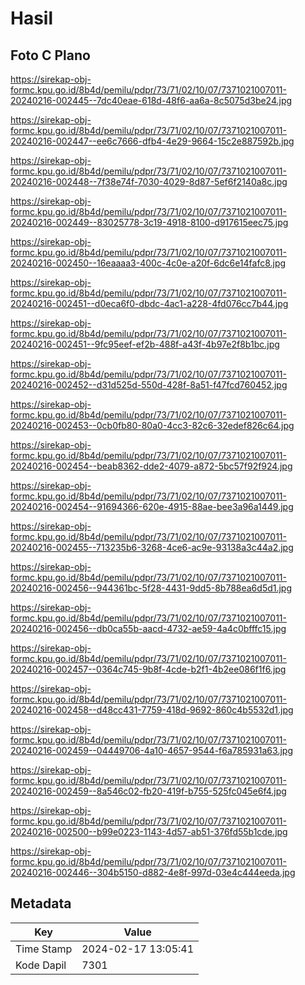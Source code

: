 # Hasil

## Foto C Plano

https://sirekap-obj-formc.kpu.go.id/8b4d/pemilu/pdpr/73/71/02/10/07/7371021007011-20240216-002445--7dc40eae-618d-48f6-aa6a-8c5075d3be24.jpg

https://sirekap-obj-formc.kpu.go.id/8b4d/pemilu/pdpr/73/71/02/10/07/7371021007011-20240216-002447--ee6c7666-dfb4-4e29-9664-15c2e887592b.jpg

https://sirekap-obj-formc.kpu.go.id/8b4d/pemilu/pdpr/73/71/02/10/07/7371021007011-20240216-002448--7f38e74f-7030-4029-8d87-5ef6f2140a8c.jpg

https://sirekap-obj-formc.kpu.go.id/8b4d/pemilu/pdpr/73/71/02/10/07/7371021007011-20240216-002449--83025778-3c19-4918-8100-d917615eec75.jpg

https://sirekap-obj-formc.kpu.go.id/8b4d/pemilu/pdpr/73/71/02/10/07/7371021007011-20240216-002450--16eaaaa3-400c-4c0e-a20f-6dc6e14fafc8.jpg

https://sirekap-obj-formc.kpu.go.id/8b4d/pemilu/pdpr/73/71/02/10/07/7371021007011-20240216-002451--d0eca6f0-dbdc-4ac1-a228-4fd076cc7b44.jpg

https://sirekap-obj-formc.kpu.go.id/8b4d/pemilu/pdpr/73/71/02/10/07/7371021007011-20240216-002451--9fc95eef-ef2b-488f-a43f-4b97e2f8b1bc.jpg

https://sirekap-obj-formc.kpu.go.id/8b4d/pemilu/pdpr/73/71/02/10/07/7371021007011-20240216-002452--d31d525d-550d-428f-8a51-f47fcd760452.jpg

https://sirekap-obj-formc.kpu.go.id/8b4d/pemilu/pdpr/73/71/02/10/07/7371021007011-20240216-002453--0cb0fb80-80a0-4cc3-82c6-32edef826c64.jpg

https://sirekap-obj-formc.kpu.go.id/8b4d/pemilu/pdpr/73/71/02/10/07/7371021007011-20240216-002454--beab8362-dde2-4079-a872-5bc57f92f924.jpg

https://sirekap-obj-formc.kpu.go.id/8b4d/pemilu/pdpr/73/71/02/10/07/7371021007011-20240216-002454--91694366-620e-4915-88ae-bee3a96a1449.jpg

https://sirekap-obj-formc.kpu.go.id/8b4d/pemilu/pdpr/73/71/02/10/07/7371021007011-20240216-002455--713235b6-3268-4ce6-ac9e-93138a3c44a2.jpg

https://sirekap-obj-formc.kpu.go.id/8b4d/pemilu/pdpr/73/71/02/10/07/7371021007011-20240216-002456--944361bc-5f28-4431-9dd5-8b788ea6d5d1.jpg

https://sirekap-obj-formc.kpu.go.id/8b4d/pemilu/pdpr/73/71/02/10/07/7371021007011-20240216-002456--db0ca55b-aacd-4732-ae59-4a4c0bfffc15.jpg

https://sirekap-obj-formc.kpu.go.id/8b4d/pemilu/pdpr/73/71/02/10/07/7371021007011-20240216-002457--0364c745-9b8f-4cde-b2f1-4b2ee086f1f6.jpg

https://sirekap-obj-formc.kpu.go.id/8b4d/pemilu/pdpr/73/71/02/10/07/7371021007011-20240216-002458--d48cc431-7759-418d-9692-860c4b5532d1.jpg

https://sirekap-obj-formc.kpu.go.id/8b4d/pemilu/pdpr/73/71/02/10/07/7371021007011-20240216-002459--04449706-4a10-4657-9544-f6a785931a63.jpg

https://sirekap-obj-formc.kpu.go.id/8b4d/pemilu/pdpr/73/71/02/10/07/7371021007011-20240216-002459--8a546c02-fb20-419f-b755-525fc045e6f4.jpg

https://sirekap-obj-formc.kpu.go.id/8b4d/pemilu/pdpr/73/71/02/10/07/7371021007011-20240216-002500--b99e0223-1143-4d57-ab51-376fd55b1cde.jpg

https://sirekap-obj-formc.kpu.go.id/8b4d/pemilu/pdpr/73/71/02/10/07/7371021007011-20240216-002446--304b5150-d882-4e8f-997d-03e4c444eeda.jpg


## Metadata

| Key        | Value               |
| ---------- | ------------------- |
| Time Stamp | 2024-02-17 13:05:41 |
| Kode Dapil | 7301                |



